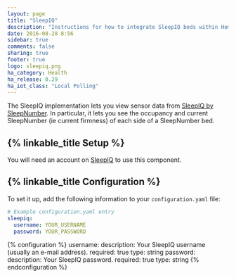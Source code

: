 ```yaml
---
layout: page
title: "SleepIQ"
description: "Instructions for how to integrate SleepIQ beds within Home Assistant."
date: 2016-08-28 8:56
sidebar: true
comments: false
sharing: true
footer: true
logo: sleepiq.png
ha_category: Health
ha_release: 0.29
ha_iot_class: "Local Polling"
---
```


The SleepIQ implementation lets you view sensor data from [SleepIQ by SleepNumber](http://www.sleepnumber.com/sn/en/sleepiq-sleep-tracker). In particular, it lets you see the occupancy and current SleepNumber (ie current firmness) of each side of a SleepNumber bed.

## {% linkable_title Setup %}

You will need an account on [SleepIQ](https://sleepiq.sleepnumber.com/) to use this component.

## {% linkable_title Configuration %}

To set it up, add the following information to your `configuration.yaml` file:

```yaml
# Example configuration.yaml entry
sleepiq:
  username: YOUR_USERNAME
  password: YOUR_PASSWORD
```

{% configuration %}
username:
  description: Your SleepIQ username (usually an e-mail address).
  required: true
  type: string
password:
  description: Your SleepIQ password.
  required: true
  type: string
{% endconfiguration %}

